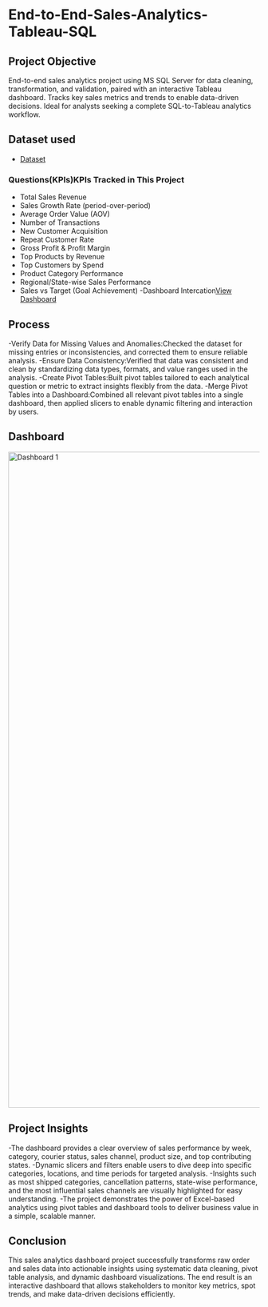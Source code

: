  # End-to-End-Sales-Analytics-Tableau-SQL
 ## Project Objective
  End-to-end sales analytics project using MS SQL Server for data cleaning, transformation, and       validation, paired with an interactive Tableau dashboard. Tracks key sales metrics and trends to    enable data-driven decisions. Ideal for analysts seeking a complete SQL-to-Tableau analytics        workflow.
  ## Dataset used
  - <a href = "https://github.com/RahulKhilchi/End-to-End-Sales-Analytics-Tableau-SQL/blob/main/Amazon%20Sale%20Report.zip"> Dataset </a>
 
  ### Questions(KPIs)KPIs Tracked in This Project
- Total Sales Revenue
- Sales Growth Rate (period-over-period)
- Average Order Value (AOV)
- Number of Transactions
- New Customer Acquisition
- Repeat Customer Rate
- Gross Profit & Profit Margin
- Top Products by Revenue
- Top Customers by Spend
- Product Category Performance
- Regional/State-wise Sales Performance
- Sales vs Target (Goal Achievement)
-Dashboard Intercation<a href = "https://github.com/RahulKhilchi/End-to-End-Sales-Analytics-Tableau-SQL/blob/main/amzon%20tableau.twb">View Dashboard</a>

## Process
-Verify Data for Missing Values and Anomalies:Checked the dataset for missing entries or inconsistencies, and corrected them to ensure reliable analysis.
-Ensure Data Consistency:Verified that data was consistent and clean by standardizing data types, formats, and value ranges used in the analysis.
-Create Pivot Tables:Built pivot tables tailored to each analytical question or metric to extract insights flexibly from the data.
-Merge Pivot Tables into a Dashboard:Combined all relevant pivot tables into a single dashboard, then applied slicers to enable dynamic filtering and interaction by users.

## Dashboard
<img width="2324" height="1311" alt="Dashboard 1" src="https://github.com/user-attachments/assets/04b37ea2-9a31-4dee-b784-f2715f22aea9" />

## Project Insights
-The dashboard provides a clear overview of sales performance by week, category, courier status, sales channel, product size, and top contributing states.
-Dynamic slicers and filters enable users to dive deep into specific categories, locations, and time periods for targeted analysis.
-Insights such as most shipped categories, cancellation patterns, state-wise performance, and the most influential sales channels are visually highlighted for easy understanding.
-The project demonstrates the power of Excel-based analytics using pivot tables and dashboard tools to deliver business value in a simple, scalable manner.

## Conclusion
This sales analytics dashboard project successfully transforms raw order and sales data into actionable insights using systematic data cleaning, pivot table analysis, and dynamic dashboard visualizations. The end result is an interactive dashboard that allows stakeholders to monitor key metrics, spot trends, and make data-driven decisions efficiently.




